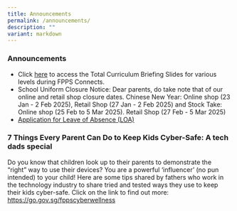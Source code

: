 ```yaml
---
title: Announcements
permalink: /announcements/
description: ""
variant: markdown
---
```

### Announcements

* Click [here](https://www.farrerparkpri.moe.edu.sg/for-parents/News-and-Information/p1-to-p6-matters/) to access the Total Curriculum Briefing Slides for various levels during FPPS Connects.
* School Uniform Closure Notice: Dear parents, do take note that of our online and retail shop closure dates.
 Chinese New Year: Online shop (23 Jan - 2 Feb 2025), Retail Shop (27 Jan - 2 Feb 2025) and
 Stock Take: Online shop (25 Feb to 5 Mar 2025). Retail Shop (27 Feb - 5 Mar 2025)
* [Application for Leave of Absence (LOA)](https://staging.d2n2vioi5ki3lh.amplifyapp.com/for-parents/News-and-Information/p1-to-p6-matters/)

### **7 Things Every Parent Can Do to Keep Kids Cyber-Safe: A tech dads special**

Do you know that children look up to their parents to demonstrate the “right” way to use their devices? 
You are a powerful ‘influencer’ (no pun intended) to your child! 
Here are some tips shared by fathers who work in the technology industry to share tried and tested ways they use to keep their kids cyber-safe. Click on the link to find out more: 
<br>
https://go.gov.sg/fppscyberwellness